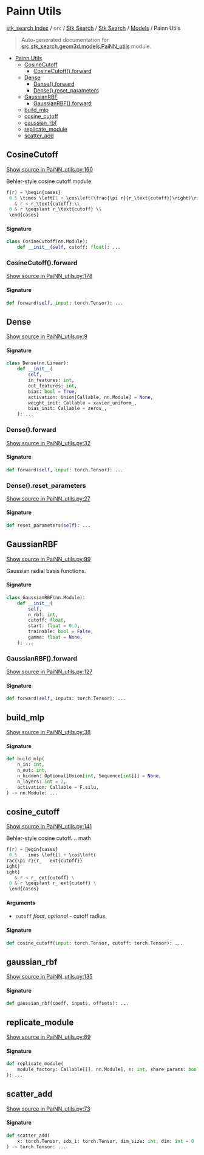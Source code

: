 # Painn Utils

[stk_search Index](../../../../README.md#stk_search-index) / `src` / [Stk Search](../../index.md#stk-search) / [Stk Search](../../index.md#stk-search) / [Models](./index.md#models) / Painn Utils

> Auto-generated documentation for [src.stk_search.geom3d.models.PaiNN_utils](https://github.com/mohammedazzouzi15/STK_search/blob/main/src/stk_search/geom3d/models/PaiNN_utils.py) module.

- [Painn Utils](#painn-utils)
  - [CosineCutoff](#cosinecutoff)
    - [CosineCutoff().forward](#cosinecutoff()forward)
  - [Dense](#dense)
    - [Dense().forward](#dense()forward)
    - [Dense().reset_parameters](#dense()reset_parameters)
  - [GaussianRBF](#gaussianrbf)
    - [GaussianRBF().forward](#gaussianrbf()forward)
  - [build_mlp](#build_mlp)
  - [cosine_cutoff](#cosine_cutoff)
  - [gaussian_rbf](#gaussian_rbf)
  - [replicate_module](#replicate_module)
  - [scatter_add](#scatter_add)

## CosineCutoff

[Show source in PaiNN_utils.py:160](https://github.com/mohammedazzouzi15/STK_search/blob/main/src/stk_search/geom3d/models/PaiNN_utils.py#L160)

Behler-style cosine cutoff module.


```python
f(r) = \begin{cases}
 0.5 \times \left[1 + \cos\left(\frac{\pi r}{r_\text{cutoff}}\right)\right]
   & r < r_\text{cutoff} \\
 0 & r \geqslant r_\text{cutoff} \\
 \end{cases}
```

#### Signature

```python
class CosineCutoff(nn.Module):
    def __init__(self, cutoff: float): ...
```

### CosineCutoff().forward

[Show source in PaiNN_utils.py:178](https://github.com/mohammedazzouzi15/STK_search/blob/main/src/stk_search/geom3d/models/PaiNN_utils.py#L178)

#### Signature

```python
def forward(self, input: torch.Tensor): ...
```



## Dense

[Show source in PaiNN_utils.py:9](https://github.com/mohammedazzouzi15/STK_search/blob/main/src/stk_search/geom3d/models/PaiNN_utils.py#L9)

#### Signature

```python
class Dense(nn.Linear):
    def __init__(
        self,
        in_features: int,
        out_features: int,
        bias: bool = True,
        activation: Union[Callable, nn.Module] = None,
        weight_init: Callable = xavier_uniform_,
        bias_init: Callable = zeros_,
    ): ...
```

### Dense().forward

[Show source in PaiNN_utils.py:32](https://github.com/mohammedazzouzi15/STK_search/blob/main/src/stk_search/geom3d/models/PaiNN_utils.py#L32)

#### Signature

```python
def forward(self, input: torch.Tensor): ...
```

### Dense().reset_parameters

[Show source in PaiNN_utils.py:27](https://github.com/mohammedazzouzi15/STK_search/blob/main/src/stk_search/geom3d/models/PaiNN_utils.py#L27)

#### Signature

```python
def reset_parameters(self): ...
```



## GaussianRBF

[Show source in PaiNN_utils.py:99](https://github.com/mohammedazzouzi15/STK_search/blob/main/src/stk_search/geom3d/models/PaiNN_utils.py#L99)

Gaussian radial basis functions.

#### Signature

```python
class GaussianRBF(nn.Module):
    def __init__(
        self,
        n_rbf: int,
        cutoff: float,
        start: float = 0.0,
        trainable: bool = False,
        gamma: float = None,
    ): ...
```

### GaussianRBF().forward

[Show source in PaiNN_utils.py:127](https://github.com/mohammedazzouzi15/STK_search/blob/main/src/stk_search/geom3d/models/PaiNN_utils.py#L127)

#### Signature

```python
def forward(self, inputs: torch.Tensor): ...
```



## build_mlp

[Show source in PaiNN_utils.py:38](https://github.com/mohammedazzouzi15/STK_search/blob/main/src/stk_search/geom3d/models/PaiNN_utils.py#L38)

#### Signature

```python
def build_mlp(
    n_in: int,
    n_out: int,
    n_hidden: Optional[Union[int, Sequence[int]]] = None,
    n_layers: int = 2,
    activation: Callable = F.silu,
) -> nn.Module: ...
```



## cosine_cutoff

[Show source in PaiNN_utils.py:141](https://github.com/mohammedazzouzi15/STK_search/blob/main/src/stk_search/geom3d/models/PaiNN_utils.py#L141)

 Behler-style cosine cutoff.
.. math

```python
f(r) = egin{cases}
 0.5 	imes \left[1 + \cos\left(
rac{\pi r}{r_	ext{cutoff}}
ight)
ight]
   & r < r_	ext{cutoff} \
 0 & r \geqslant r_	ext{cutoff} \
 \end{cases}
```

#### Arguments

- `cutoff` *float, optional* - cutoff radius.

#### Signature

```python
def cosine_cutoff(input: torch.Tensor, cutoff: torch.Tensor): ...
```



## gaussian_rbf

[Show source in PaiNN_utils.py:135](https://github.com/mohammedazzouzi15/STK_search/blob/main/src/stk_search/geom3d/models/PaiNN_utils.py#L135)

#### Signature

```python
def gaussian_rbf(coeff, inputs, offsets): ...
```



## replicate_module

[Show source in PaiNN_utils.py:89](https://github.com/mohammedazzouzi15/STK_search/blob/main/src/stk_search/geom3d/models/PaiNN_utils.py#L89)

#### Signature

```python
def replicate_module(
    module_factory: Callable[[], nn.Module], n: int, share_params: bool
): ...
```



## scatter_add

[Show source in PaiNN_utils.py:73](https://github.com/mohammedazzouzi15/STK_search/blob/main/src/stk_search/geom3d/models/PaiNN_utils.py#L73)

#### Signature

```python
def scatter_add(
    x: torch.Tensor, idx_i: torch.Tensor, dim_size: int, dim: int = 0
) -> torch.Tensor: ...
```